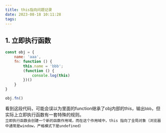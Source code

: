 ```yaml
---
title: this指向问题记录
date: 2023-08-18 10:11:28
tags:
---
```


## 1. 立即执行函数  
```javascript
const obj = {
    name: 'aaa',
    fn: function () {
        this.name = 'bbb';
        (function () {
            console.log(this)
        })()
    }
}

obj.fn()
```

看到这段代码，可能会误以为里面的function继承了obj内部的this，输出`bbb`，但实际上立即执行函数有一套特殊的规则。  
`立即执行函数会创建一个新的函数作用域，而在这个作用域中，this 指向了全局对象（浏览器中通常是window，严格模式下是undefined）`